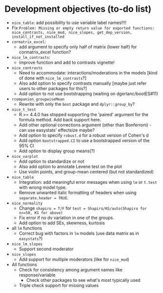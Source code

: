 # Development objectives (to-do list)

* `nice_table`: add possibility to use variable label names!!!!
* Fix `Problem: Missing or empty return value for exported functions: nice_contrasts, nice_mod, nice_slopes, get_dep_version, install_if_not_installed`
* `cormatrix_excel`:
  * add argument to specify only half of matrix (lower half) for cormatrix_excel function?
* `nice_lm_contrasts`:
  * improve function and add to contrasts vignette!
* `nice_contrasts`
  * Need to accommodate: interactions/moderations in the models [kind of done with `nice_lm_contrasts`?]
  * Also add option to specify contrasts manually [maybe just refer users to other packages for this?]
  * Add option to not use bootstrapping (waiting on dgerlanc/bootES#11)
* `rcompanion_groupwiseMean`
  * Rewrite with only the `boot` package and `dplyr::group_by`?
* `nice_t_test`
  * R >= 4.4.0 has stopped supporting the 'paired' argument for the formula method. Add back support here.
  * Add other optional corrections argument (other than Bonferroni) - can use easystats' effectsize maybe?
  * Add option to specify `robust.d` for a robust version of Cohen's d
  * Add option `bootstrapped.CI` to use a bootstrapped version of the 95% CI
  * Add option to display group means(?)
* `nice_varplot`
  * Add option to standardize or not
  * Also add option to annotate Levene test on the plot
  * Use violin points, and group-mean centered (but not standardized)
* `nice_table`
  * Integration: add meaningful error messages when using `lm` or `t.test` with wrong model type.
  * Remove unwanted italic formatting of headers when using `separate.header = TRUE`.
* `nice_normality`
  * Change `shapiro = T/F` for `test = Shapiro/KS/auto(Shapiro for n<=50, KS for above)`
  * Fix error if no dv variation in one of the groups.
  * Add option to add SEs, skewness, kurtosis 
* all `lm` functions
  * Correct bug with factors in `lm` models (use data matrix as in `easystats`?)
* `nice_lm_slopes`
  * Support second moderator
* `nice_slopes`
  * Add support for multiple moderators (like for `nice_mod`)
* All functions
  * Check for consistency among argument names like response/variable
      * Check other packages to see what's most typically used
  * Triple check support for missing values
